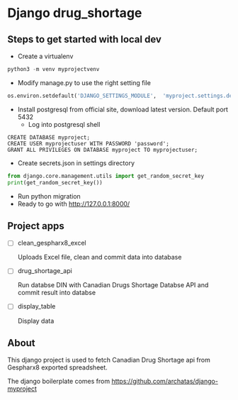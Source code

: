 # Django drug_shortage

## Steps to get started with local dev
* Create a virtualenv
```python
python3 -m venv myprojectvenv
```

* Modify manage.py to use the right setting file
```python
os.environ.setdefault('DJANGO_SETTINGS_MODULE',  'myproject.settings.dev')
```

* Install postgresql from official site, download latest version. Default port 5432
    * Log into postgresql shell 
```
CREATE DATABASE myproject;
CREATE USER myprojectuser WITH PASSWORD 'password';
GRANT ALL PRIVILEGES ON DATABASE myproject TO myprojectuser;
```
* Create secrets.json in settings directory
```python
from django.core.management.utils import get_random_secret_key
print(get_random_secret_key())
```

* Run python migration
* Ready to go with http://127.0.0.1:8000/

## Project apps
- [ ] clean_gespharx8_excel

    Uploads Excel file, clean and commit data into database
- [ ] drug_shortage_api

    Run databse DIN with Canadian Drugs Shortage Databse API and commit result into databse
- [ ] display_table

    Display data

## About
This django project is used to fetch Canadian Drug Shortage api from Gespharx8 exported spreadsheet. 

The django boilerplate comes from https://github.com/archatas/django-myproject